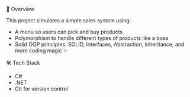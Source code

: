 🚀 Overview

This project simulates a simple sales system using:
 - A menu so users can pick and buy products
 - Polymorphism to handle different types of products like a boss
 - Solid OOP principles: SOLID, Interfaces, Abstraction, Inheritance, and more coding magic ✨

🛠 Tech Stack

 - C#
 - .NET 
 - Git for version control
